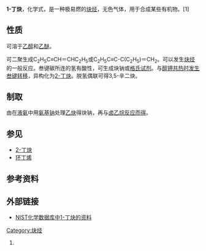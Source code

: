 **1-丁炔**，化学式，是一种极易燃的[炔烃](../Page/炔烃.md "wikilink")，无色气体，用于合成某些有机物。\[1\]

## 性质

可溶于[乙醇](../Page/乙醇.md "wikilink")和[乙醚](../Page/乙醚.md "wikilink")。

可二聚生成C<sub>2</sub>H<sub>5</sub>C≡CH＝CHC<sub>2</sub>H<sub>5</sub>或C<sub>2</sub>H<sub>5</sub>C≡C-C(C<sub>2</sub>H<sub>5</sub>)＝CH<sub>2</sub>。可以发生[炔烃](../Page/炔烃.md "wikilink")的一般反应。叁键碳所连的氢有酸性，可生成炔钠或[格氏试剂](../Page/格氏试剂.md "wikilink")。与[醇钾共热时发生叁键转移](https://zh.wikipedia.org/wiki/醇钾 "wikilink")，异构化为[2-丁炔](../Page/2-丁炔.md "wikilink")。脱氢偶联可得3,5-辛二炔。

## 制取

由在[液氨](../Page/液氨.md "wikilink")中用[氨基钠](../Page/氨基钠.md "wikilink")处理[乙炔](../Page/乙炔.md "wikilink")得炔钠，再与[卤乙烷反应而得](https://zh.wikipedia.org/wiki/卤乙烷 "wikilink")。

## 参见

  - [2-丁炔](../Page/2-丁炔.md "wikilink")
  - [环丁烯](../Page/环丁烯.md "wikilink")

## 参考资料

## 外部链接

  - [NIST化学数据库中1-丁炔的资料](http://webbook.nist.gov/cgi/cbook.cgi?ID=C107006)

[Category:炔烃](https://zh.wikipedia.org/wiki/Category:炔烃 "wikilink")

1.